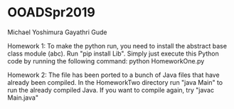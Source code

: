 # OOADSpr2019

Michael Yoshimura
Gayathri Gude

Homework 1:
To make the python run, you need to install the abstract base class module (abc). Run "pip install Lib". 
Simply just execute this Python code by running the following command: python HomeworkOne.py

Homework 2: 
The file has been ported to a bunch of Java files that have already been compiled. In the HomeworkTwo directory run "java Main" to run the already compiled Java. If you want to compile again, try "javac Main.java"